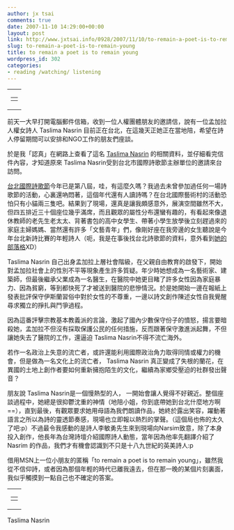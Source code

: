 ```yaml
---
author: jx tsai
comments: true
date: 2007-11-10 14:29:00+00:00
layout: post
link: http://www.jxtsai.info/0928/2007/11/10/to-remain-a-poet-is-to-remain-young/
slug: to-remain-a-poet-is-to-remain-young
title: to remain a poet is to remain young
wordpress_id: 302
categories:
- reading /watching/ listening
---
```


  


  
<table cellpadding="0" border="0" cellspacing="10" >  
<tbody >  
<tr >  

<td >  
<table cellpadding="0" border="0" cellspacing="10" >  
<tbody >  
<tr >  

<td >
</td>  
</tr>  
</tbody>  
</table>  

</td>  
</tr>  
</tbody>  
</table>  


  


前天一大早打開電腦郵件信箱，收到一位人權團體朋友的邀請信，說有一位孟加拉人權女詩人 Taslima Nasrin 目前正在台北，在這幾天正她正在當地陪，希望在詩人停留期間可以安排和NGO工作的朋友們座談。

  


於是我「認真」在網路上查看了這名 [Taslima Nasrin](http://taslimanasrin.com/) 的相關資料，並仔細看完信件內容，才知道原來 Taslima Nasrin受到台北市國際詩歌節主辦單位的邀請來台訪問。

  


[台北國際詩歌節](http://www.culture.gov.tw/freeway_web/2007tpf/)今年已是第八屆，哇，有這麼久嗎？我過去未曾參加過任何一場詩歌節的活動，心裏還吶悶著，這個年代還有人讀詩嗎？在台北國際藝術村的活動恐怕只有小貓兩三隻吧。結果到了現場，還真是讓我頗感意外，展演空間雖然不大，但四五排近三十個座位幾乎滿席，而且觀眾的屬性分布還蠻有趣的，有看起來像退休教師的老先生老太太、背著書包的高中女學生、帶著小學生放學後立刻趕過來的家庭主婦媽媽、當然還有許多「文藝青年」們，像剛好座在我旁邊的女生聽說是今年台北新詩比賽的年輕詩人（呃，我是在事後找台北詩歌節的資料，意外看到[她的部落格](http://www.wretch.cc/blog/nina910504)XD）

  


Taslima Nasrin 自己出身孟加拉上層社會階級，在父親自由教育的啟發下，開始對孟加拉社會上的性別不平等現象產生許多質疑。年少時她想成為一名藝術家、建築師，但最後繼承父業成為一名醫生，在醫院中她更目睹了許多女性因為家庭暴力、因為貧窮，等到都快死了才被送到醫院的悲慘情況。於是她開始一邊在報紙上發表批評保守伊斯蘭習俗中對於女性的不尊重，一邊以詩文創作陳述女性自我覺醒尋求獨立的掙扎與鬥爭過程。

  


因為這番評擊宗教基本教義派的言論，激起了國內少數保守份子的憤怒，揚言要暗殺她，孟加拉不但沒有採取保護公民的任何措施，反而跟著保守激進派起舞，不但讓她失去了醫院的工作，還逼迫 Taslima Nasrin不得不流亡海外。

  


若作一名政治上失意的流亡者，或許還能利用國際政治角力取得同情或權力的機會，但是做為一名文化上的流亡者， Taslima Nasrin 真正變成了失根的蘭花，在異國的土地上創作者要如何重新擁抱陌生的文化，繼續為家鄉受壓迫的社群發出聲音？

  


朋友說 Taslima Nasrin是一個慢熱型的人， 一開始會讓人覺得不好親近。整個座談過程中，她總是很抑鬱沈重的神情（地陪小姐，你到底帶她到台北什麼地方啊==），直到最後，有觀眾要求她用母語為我們朗讀作品，她終於露出笑容，躍動著語言之所以為詩的靈透節奏感，現場也立即報以熱烈的掌聲。（這個局也佈的太久了吧:p）不過最令我感動的是詩人李敏勇先生來到現場向Narsim致意，除了本身投入創作，他長年為台灣詩壇介紹國際詩人動態，當年因為他率先翻譯介紹了Nasrim 的作品，我們才有機會認識到不只是十八九世紀的英美詩人:p

  


借用MSN上一位小朋友的匿稱「to remain a poet is to remain young」，雖然我從不信仰詩，或者因為那個年輕的時代已離我遠去，但在那一晚的某個片刻裏面，我似乎觸摸到一點自己也不確定的答案。

  


  


  
<table cellpadding="0" border="0" cellspacing="10" >  
<tbody >  
<tr >  

<td >  
<table cellpadding="0" border="0" cellspacing="10" >  
<tbody >  
<tr >  

<td >
</td>  
</tr>  
</tbody>  
</table>  

</td>  
</tr>  
</tbody>  
</table>  


  


Taslima Nasrin
